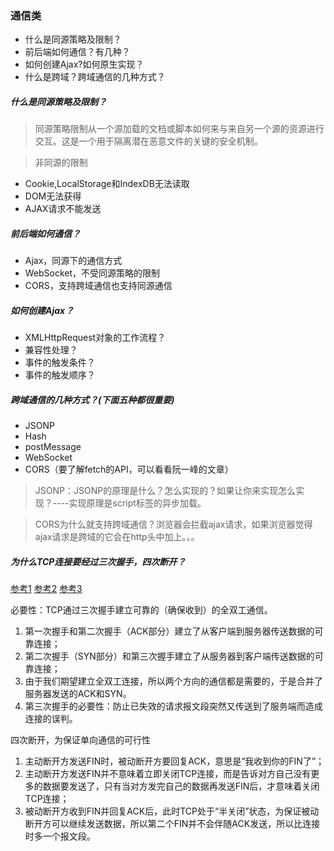 ### 通信类
- 什么是同源策略及限制？
- 前后端如何通信？有几种？
- 如何创建Ajax?如何原生实现？
- 什么是跨域？跨域通信的几种方式？

##### 什么是同源策略及限制？
> 同源策略限制从一个源加载的文档或脚本如何来与来自另一个源的资源进行交互。这是一个用于隔离潜在恶意文件的关键的安全机制。
 
> 非同源的限制
- Cookie,LocalStorage和IndexDB无法读取
- DOM无法获得
- AJAX请求不能发送

##### 前后端如何通信？
- Ajax，同源下的通信方式
- WebSocket，不受同源策略的限制
- CORS，支持跨域通信也支持同源通信

##### 如何创建Ajax？
- XMLHttpRequest对象的工作流程？
- 兼容性处理？
- 事件的触发条件？
- 事件的触发顺序？

##### 跨域通信的几种方式？(下面五种都很重要)
- JSONP  
- Hash
- postMessage
- WebSocket
- CORS（要了解fetch的API，可以看看阮一峰的文章）

> JSONP：JSONP的原理是什么？怎么实现的？如果让你来实现怎么实现？----实现原理是script标签的异步加载。

> CORS为什么就支持跨域通信？浏览器会拦截ajax请求，如果浏览器觉得ajax请求是跨域的它会在http头中加上。。。

##### 为什么TCP连接要经过三次握手，四次断开？

[参考1](https://www.zhihu.com/question/24853633)
[参考2](https://www.cnblogs.com/zhoudayang/p/6012257.html)
[参考3](https://www.cnblogs.com/qiaoconglovelife/p/5733056.html)

必要性：TCP通过三次握手建立可靠的（确保收到）的全双工通信。
1. 第一次握手和第二次握手（ACK部分）建立了从客户端到服务器传送数据的可靠连接；
2. 第二次握手（SYN部分）和第三次握手建立了从服务器到客户端传送数据的可靠连接；
3. 由于我们期望建立全双工连接，所以两个方向的通信都是需要的，于是合并了服务器发送的ACK和SYN。
4. 第三次握手的必要性：防止已失效的请求报文段突然又传送到了服务端而造成连接的误判。

四次断开，为保证单向通信的可行性
1. 主动断开方发送FIN时，被动断开方要回复ACK，意思是“我收到你的FIN了”；
2. 主动断开方发送FIN并不意味着立即关闭TCP连接，而是告诉对方自己没有更多的数据要发送了，只有当对方发完自己的数据再发送FIN后，才意味着关闭TCP连接；
3. 被动断开方收到FIN并回复ACK后，此时TCP处于“半关闭”状态，为保证被动断开方可以继续发送数据，所以第二个FIN并不会伴随ACK发送，所以比连接时多一个报文段。
